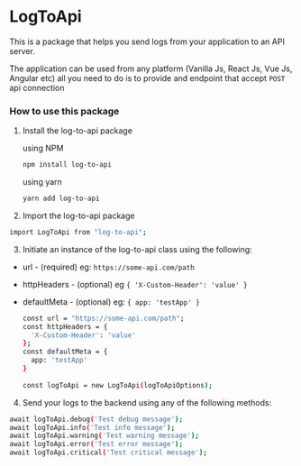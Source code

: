 # LogToApi

This is a package that helps you send logs from your application to an API server.

The application can be used from any platform (Vanilla Js, React Js, Vue Js, Angular etc) all you need to do is to provide and endpoint that accept `POST` api connection

### How to use this package

1. Install the log-to-api package

    using NPM

    ``` bash
    npm install log-to-api
    ```
  
    using yarn

    ``` bash
    yarn add log-to-api
    ```
  
2. Import the log-to-api package

  ``` bash
  import LogToApi from "log-to-api";
  ```

3. Initiate an instance of the log-to-api class using the following:

* url - (required) eg: `https://some-api.com/path`
* httpHeaders - (optional) eg `{ 'X-Custom-Header': 'value' }`
* defaultMeta - (optional) eg: `{ app: 'testApp' }`

  ``` bash
  const url = "https://some-api.com/path";
  const httpHeaders = { 
    'X-Custom-Header': 'value' 
  };
  const defaultMeta = {
    app: 'testApp'
  }
    
  const logToApi = new LogToApi(logToApiOptions);
  ```

4. Send your logs to the backend using any of the following methods:

  ```bash
  await logToApi.debug('Test debug message');
  await logToApi.info('Test info message');
  await logToApi.warning('Test warning message');
  await logToApi.error('Test error message');
  await logToApi.critical('Test critical message');
  ```
